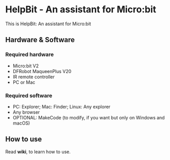 # HelpBit - An assistant for Micro:bit
This is HelpBit: An assistant for Micro:bit

## Hardware & Software

### Required hardware
- Micro:bit V2
- DFRobot MaqueenPlus V20
- IR remote controller
- PC or Mac

### Required software
- PC: Explorer; Mac: Finder; Linux: Any explorer
- Any browser
- OPTIONAL: MakeCode (to modify, if you want but only on Windows and macOS)

## How to use
Read **wiki**, to learn how to use.
